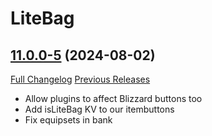 # LiteBag

## [11.0.0-5](https://github.com/xod-wow/LiteBag/tree/11.0.0-5) (2024-08-02)
[Full Changelog](https://github.com/xod-wow/LiteBag/compare/11.0.0-4...11.0.0-5) [Previous Releases](https://github.com/xod-wow/LiteBag/releases)

- Allow plugins to affect Blizzard buttons too  
- Add isLiteBag KV to our itembuttons  
- Fix equipsets in bank  
